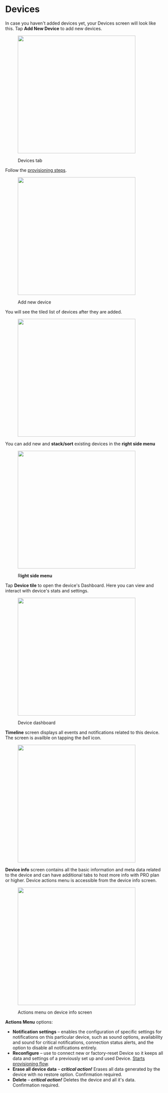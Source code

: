 # Devices

In case you haven't added devices yet, your Devices screen will look like this. Tap **Add New Device** to add new devices.

<div align="left">

<figure><img src="../../.gitbook/assets/devices-tab.png" alt="" width="375"><figcaption><p>Devices tab</p></figcaption></figure>

</div>

Follow the [provisioning steps](../../getting-started/activating-devices/blynk-edgent-wifi-provisioning.md#activating-the-device-using-blynk-app).

<div align="left">

<figure><img src="../../.gitbook/assets/add-new-device.png" alt="" width="375"><figcaption><p>Add new device</p></figcaption></figure>

</div>

You will see the tiled list of devices after they are added.

<div align="left">

<figure><img src="../../.gitbook/assets/devices-tiles.png" alt="" width="375"><figcaption></figcaption></figure>

</div>

You can add new and **stack/sort** existing devices in the **right side menu**

<div align="left">

<figure><img src="../../.gitbook/assets/right-menu.png" alt="" width="375"><figcaption><p>R<strong>ight side menu</strong></p></figcaption></figure>

</div>

Tap **Device tile** to open the device's Dashboard. Here you can view and interact with device's stats and settings.

<div align="left">

<figure><img src="../../.gitbook/assets/device-dashboard.png" alt="" width="375"><figcaption><p>Device dashboard</p></figcaption></figure>

</div>

**Timeline** screen displays all events and notifications related to this device. The screen is availble on tapping the _bell_ icon.

<div align="left">

<figure><img src="../../.gitbook/assets/device-timeline.png" alt="" width="375"><figcaption></figcaption></figure>

</div>

**Device info** screen contains all the basic information and meta data related to the device and can have additional tabs to host more info with PRO plan or higher. Device actions menu is accessible from the device info screen.

<div align="left">

<figure><img src="../../.gitbook/assets/device-actions (1).png" alt="" width="375"><figcaption><p>Actions menu on device info screen</p></figcaption></figure>

</div>

**Actions Menu** options:

* **Notification settings** – enables the configuration of specific settings for notifications on this particular device, such as sound options, availability and sound for critical notifications, connection status alerts, and the option to disable all notifications entirely.
* **Reconfigure** – use to connect new or factory-reset Device so it keeps all data and settings of a previously set up and used Device. [Starts provisioning flow](../../getting-started/activating-devices/blynk-edgent-wifi-provisioning.md#re-provisioning-new-wifi-credentials).
* **Erase all device data** – _**critical action!**_  Erases all data generated by the device with no restore option. Confirmation required.
* **Delete** – _**critical action!**_  Deletes the device and all it's data. Confirmation required.
